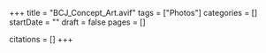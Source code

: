 +++
title = "BCJ_Concept_Art.avif"
tags = ["Photos"]
categories = []
startDate = ""
draft = false
pages = []

citations = []
+++
